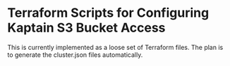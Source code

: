 # Terraform Scripts for Configuring Kaptain S3 Bucket Access

This is currently implemented as a loose set of Terraform files.
The plan is to generate the cluster.json files automatically.
